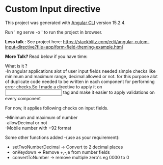 # Custom Input directive 
This project was generated with [Angular CLI](https://github.com/angular/angular-cli) version 15.2.4.

Run ' ng serve -o ' to run the project in browser.

<b> Less talk </b> : See project here:
https://stackblitz.com/edit/angular-cutom-input-directive?file=app/form-field-theming-example.html


<b> More Talk? </b> Read below if you have time:

What is it ? </br>
-In angular applications alot of user input fields needed simple checks like minimum and maximum range, decimal allowed or not.
for this purpose alot of duplicate code needed to be written in each component for performing error checks.So I made a directive to apply it on <input> tag and make it easier to apply validations on every component

For now, it applies following checks on input fields.

-Minimum and maximum of number</br>
-allowDecimal or not</br>
-Mobile number with +92 format</br> 


Some other functions added -(use as your requirement):</br>

- setTwoNumberDecimal -> Convert to 2 decimal places</br>
- onKeydown -> Remove +,-,e from number fields</br>
- convertToNumber -> remove multiple zero's eg 0000 to 0</br>


